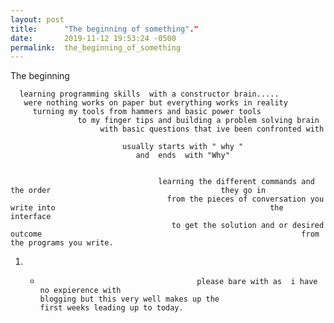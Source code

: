 ```yaml
---
layout: post
title:      "The beginning of something"."
date:       2019-11-12 19:53:24 -0500
permalink:  the_beginning_of_something
---
```



The beginning 


      learning programming skills  with a constructor brain.....
       were nothing works on paper but everything works in reality
         turning my tools from hammers and basic power tools 
                   to my finger tips and building a problem solving brain
                        with basic questions that ive been confronted with
 
                             usually starts with " why " 
                                and  ends  with "Why"
 
 
                                     learning the different commands and the order                                      they go in
                                       from the pieces of conversation you write into                                                the   interface
                                        to get the solution and or desired outcome                                                          from  the programs you write.
    
1. *                                        please bare with as  i have no expierence with                                              blogging but this very well makes up the                                                                 first weeks leading up to today.



